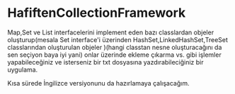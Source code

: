 # HafiftenCollectionFramework
Map,Set ve List interfacelerini implement eden bazı classlardan objeler oluşturup(mesala Set interface'i üzerinden HashSet,LinkedHashSet,TreeSet classlarından oluşturulan objeler
)(hangi classtan nesne oluşturacağını da sen seçiyon baya iyi yani) onlar üzerinde ekleme çıkarma vs. gibi işlemler yapabileceğiniz ve isterseniz bir txt dosyasına yazdırabileciğiniz bir uygulama.

Kısa sürede İngilizce versiyonunu da hazırlamaya çalışacağım.
